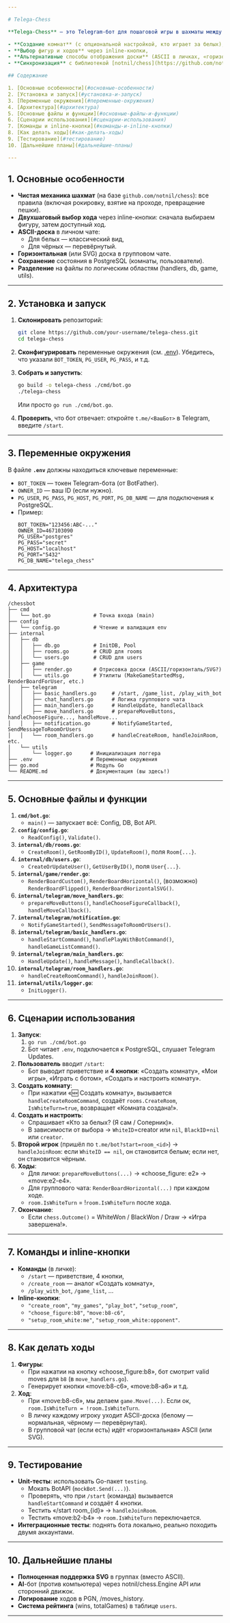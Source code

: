 ```yaml
---

# Telega-Chess

**Telega-Chess** — это Telegram-бот для пошаговой игры в шахматы между двумя (реальными) игроками. Поддерживается:

- **Создание комнат** (с опциональной настройкой, кто играет за белых),
- **Выбор фигур и ходов** через inline-кнопки,
- **Альтернативные способы отображения доски** (ASCII в личках, «горизонтальный» ASCII/или SVG в группах),
- **Синхронизация** с библиотекой [notnil/chess](https://github.com/notnil/chess) для валидации ходов (включая рокировку, превращение пешки).

## Содержание

1. [Основные особенности](#основные-особенности)
2. [Установка и запуск](#установка-и-запуск)
3. [Переменные окружения](#переменные-окружения)
4. [Архитектура](#архитектура)
5. [Основные файлы и функции](#основные-файлы-и-функции)
6. [Сценарии использования](#сценарии-использования)
7. [Команды и inline-кнопки](#команды-и-inline-кнопки)
8. [Как делать ходы](#как-делать-ходы)
9. [Тестирование](#тестирование)
10. [Дальнейшие планы](#дальнейшие-планы)

---
```


## 1. Основные особенности

- **Чистая механика шахмат** (на базе `github.com/notnil/chess`): все правила (включая рокировку, взятие на проходе, превращение пешки).
- **Двухшаговый выбор хода** через inline-кнопки: сначала выбираем фигуру, затем доступный ход.
- **ASCII-доска** в личном чате:
    - Для белых — классический вид,
    - Для чёрных — перевёрнутый.
- **Горизонтальная** (или SVG) доска в групповом чате.
- **Сохранение** состояния в PostgreSQL (комнаты, пользователи).
- **Разделение** на файлы по логическим областям (handlers, db, game, utils).

---

## 2. Установка и запуск

1. **Склонировать** репозиторий:
   ```bash
   git clone https://github.com/your-username/telega-chess.git
   cd telega-chess
   ```
2. **Сконфигурировать** переменные окружения (см. [.env](#переменные-окружения)). Убедитесь, что указали `BOT_TOKEN`, `PG_USER`, `PG_PASS`, и т.д.

3. **Собрать и запустить**:
   ```bash
   go build -o telega-chess ./cmd/bot.go
   ./telega-chess
   ```
   Или просто `go run ./cmd/bot.go`.

4. **Проверить**, что бот отвечает: откройте `t.me/<ВашБот>` в Telegram, введите `/start`.

---

## 3. Переменные окружения

В файле **`.env`** должны находиться ключевые переменные:

- `BOT_TOKEN` — токен Telegram-бота (от BotFather).
- `OWNER_ID` — ваш ID (если нужно).
- `PG_USER`, `PG_PASS`, `PG_HOST`, `PG_PORT`, `PG_DB_NAME` — для подключения к PostgreSQL.
- Пример:
  ```env
  BOT_TOKEN="123456:ABC-..."
  OWNER_ID=467103090
  PG_USER="postgres"
  PG_PASS="secret"
  PG_HOST="localhost"
  PG_PORT="5432"
  PG_DB_NAME="telega_chess"
  ```

---

## 4. Архитектура

```
/chessbot
├── cmd
│   └── bot.go              # Точка входа (main)
├── config
│   └── config.go           # Чтение и валидация env
├── internal
│   ├── db
│   │   ├── db.go           # InitDB, Pool
│   │   ├── rooms.go        # CRUD для rooms
│   │   └── users.go        # CRUD для users
│   ├── game
│   │   ├── render.go       # Отрисовка доски (ASCII/горизонталь/SVG?)
│   │   └── utils.go        # Утилиты (MakeGameStartedMsg, RenderBoardForUser, etc.)
│   ├── telegram
│   │   ├── basic_handlers.go     # /start, /game_list, /play_with_bot
│   │   ├── chat_handlers.go      # Логика группового чата
│   │   ├── main_handlers.go      # HandleUpdate, handleCallback
│   │   ├── move_handlers.go      # prepareMoveButtons, handleChooseFigure..., handleMove...
│   │   ├── notification.go       # NotifyGameStarted, SendMessageToRoomOrUsers
│   │   └── room_handlers.go      # handleCreateRoom, handleJoinRoom, etc.
│   └── utils
│       └── logger.go      # Инициализация логгера
├── .env                   # Переменные окружения
├── go.mod                 # Модуль Go
└── README.md              # Документация (вы здесь!)
```

---

## 5. Основные файлы и функции

1. **`cmd/bot.go`**:
    - `main()` — запускает всё: Config, DB, Bot API.
2. **`config/config.go`**:
    - `ReadConfig()`, `Validate()`.
3. **`internal/db/rooms.go`**:
    - `CreateRoom()`, `GetRoomByID()`, `UpdateRoom()`, поля `Room{...}`.
4. **`internal/db/users.go`**:
    - `CreateOrUpdateUser()`, `GetUserByID()`, поля `User{...}`.
5. **`internal/game/render.go`**:
    - `RenderBoardCustom()`, `RenderBoardHorizontal()`, (возможно) `RenderBoardFlipped()`, `RenderBoardHorizontalSVG()`.
6. **`internal/telegram/move_handlers.go`**:
    - `prepareMoveButtons()`, `handleChooseFigureCallback()`, `handleMoveCallback()`.
7. **`internal/telegram/notification.go`**:
    - `NotifyGameStarted()`, `SendMessageToRoomOrUsers()`.
8. **`internal/telegram/basic_handlers.go`**:
    - `handleStartCommand()`, `handlePlayWithBotCommand()`, `handleGameListCommand()`.
9. **`internal/telegram/main_handlers.go`**:
    - `HandleUpdate()`, `handleMessage()`, `handleCallback()`.
10. **`internal/telegram/room_handlers.go`**:
    - `handleCreateRoomCommand()`, `handleJoinRoom()`.
11. **`internal/utils/logger.go`**:
    - `InitLogger()`.

---

## 6. Сценарии использования

1. **Запуск**:
    1. `go run ./cmd/bot.go`
    2. Бот читает `.env`, подключается к PostgreSQL, слушает Telegram Updates.
2. **Пользователь** вводит `/start`:
    - Бот выводит приветствие и **4 кнопки**: «Создать комнату», «Мои игры», «Играть с ботом», «Создать и настроить комнату».
3. **Создать комнату**:
    - При нажатии «🆕 Создать комнату», вызывается `handleCreateRoomCommand`, создаёт `rooms.CreateRoom`, `IsWhiteTurn=true`, возвращает «Комната создана!».
4. **Создать и настроить**:
    - Спрашивает «Кто за белых? (Я сам / Соперник)».
    - В зависимости от выбора → `WhiteID`=creator или `nil`, `BlackID`=`nil` или `creator`.
5. **Второй игрок** (пришёл по `t.me/bot?start=room_<id>`) → `handleJoinRoom`: если `WhiteID == nil`, он становится белым; если нет, он становится чёрным.
6. **Ходы**:
    - Для лички: `prepareMoveButtons(...)` → «choose_figure: e2» → «move:e2-e4».
    - Для группового чата: `RenderBoardHorizontal(...)` при каждом ходе.
    - `room.IsWhiteTurn` = !`room.IsWhiteTurn` после хода.
7. **Окончание**:
    - Если `chess.Outcome()` = WhiteWon / BlackWon / Draw → «Игра завершена!».

---

## 7. Команды и inline-кнопки

- **Команды** (в личке):
    - `/start` — приветствие, 4 кнопки,
    - `/create_room` — аналог «Создать комнату»,
    - `/play_with_bot`, `/game_list`, …
- **Inline-кнопки**:
    - `"create_room"`, `"my_games"`, `"play_bot"`, `"setup_room"`,
    - `"choose_figure:b8"`, `"move:b8-c6"`,
    - `"setup_room_white:me"`, `"setup_room_white:opponent"`.

---

## 8. Как делать ходы

1. **Фигуры**:
    - При нажатии на кнопку «choose_figure:b8», бот смотрит valid moves для `b8` (в `move_handlers.go`).
    - Генерирует кнопки «move:b8-c6», «move:b8-a6» и т.д.
2. **Ход**:
    - При «move:b8-c6», мы делаем `game.Move(...)`. Если ок, `room.IsWhiteTurn = !room.IsWhiteTurn`.
    - В личку каждому игроку уходит ASCII-доска (белому — нормальная, чёрному — перевёрнутая).
    - В групповой чат (если есть) идёт «горизонтальная» ASCII (или SVG).

---

## 9. Тестирование

- **Unit-тесты**: использовать Go-пакет `testing`.
    - Мокать BotAPI (`mockBot.Send(...)`).
    - Проверять, что при `/start` (команда) вызывается `handleStartCommand` и создаёт 4 кнопки.
    - Тестить «/start room_{id}» → `handleJoinRoom`.
    - Тестить «move:b2-b4» → `room.IsWhiteTurn` переключается.
- **Интеграционные тесты**: поднять бота локально, реально походить двумя аккаунтами.

---

## 10. Дальнейшие планы

- **Полноценная поддержка SVG** в группах (вместо ASCII).
- **AI**-бот (против компьютера) через notnil/chess.Engine API или сторонний движок.
- **Логирование** ходов в PGN, /moves_history.
- **Система рейтинга** (wins, totalGames) в таблице `users`.

---